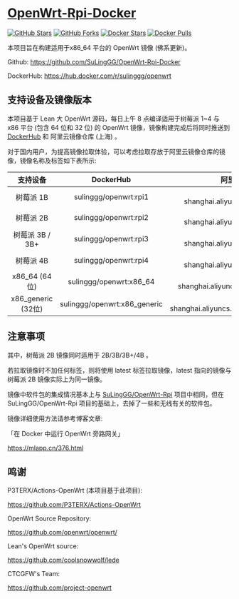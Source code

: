 # [OpenWrt-Rpi-Docker](https://github.com/SuLingGG/OpenWrt-Rpi-Docker)

[![GitHub Stars](https://img.shields.io/github/stars/SuLingGG/OpenWrt-Rpi-Docker.svg?style=flat-square&label=Stars&logo=github)](https://github.com/SuLingGG/OpenWrt-Rpi-Docker/stargazers)
[![GitHub Forks](https://img.shields.io/github/forks/SuLingGG/OpenWrt-Rpi-Docker.svg?style=flat-square&label=Forks&logo=github)](https://github.com/SuLingGG/OpenWrt-Rpi-Docker/fork)
[![Docker Stars](https://img.shields.io/docker/stars/sulinggg/openwrt.svg?style=flat-square&label=Stars&logo=docker)](https://hub.docker.com/r/sulinggg/openwrt)
[![Docker Pulls](https://img.shields.io/docker/pulls/sulinggg/openwrt.svg?style=flat-square&label=Pulls&logo=docker&color=orange)](https://hub.docker.com/r/sulinggg/openwrt)

本项目旨在构建适用于x86_64 平台的 OpenWrt 镜像 (佛系更新)。

Github: <https://github.com/SuLingGG/OpenWrt-Rpi-Docker>

DockerHub: <https://hub.docker.com/r/sulinggg/openwrt>

## 支持设备及镜像版本

本项目基于 Lean 大 OpenWrt 源码，每日上午 8 点编译适用于树莓派 1~4 与 x86 平台 (包含 64 位和 32 位) 的 OpenWrt 镜像，镜像构建完成后将同时推送到 [DockerHub](https://hub.docker.com/r/sulinggg/openwrt) 和 阿里云镜像仓库 (上海) 。

对于国内用户，为提高镜像拉取体验，可以考虑拉取存放于阿里云镜像仓库的镜像，镜像名称及标签如下表所示:

|      支持设备      |          DockerHub           |                    阿里云镜像仓库 (上海)                     |
| :----------------: | :--------------------------: | :----------------------------------------------------------: |
|     树莓派 1B      |    sulinggg/openwrt:rpi1     |    registry.cn-shanghai.aliyuncs.com/suling/openwrt:rpi1     |
|     树莓派 2B      |    sulinggg/openwrt:rpi2     |    registry.cn-shanghai.aliyuncs.com/suling/openwrt:rpi2     |
|  树莓派 3B / 3B+   |    sulinggg/openwrt:rpi3     |    registry.cn-shanghai.aliyuncs.com/suling/openwrt:rpi3     |
|     树莓派 4B      |    sulinggg/openwrt:rpi4     |    registry.cn-shanghai.aliyuncs.com/suling/openwrt:rpi4     |
|   x86_64 (64 位)   |   sulinggg/openwrt:x86_64    |   registry.cn-shanghai.aliyuncs.com/suling/openwrt:x86_64    |
| x86_generic (32位) | sulinggg/openwrt:x86_generic | registry.cn-shanghai.aliyuncs.com/suling/openwrt:x86_generic |

## 注意事项

其中，树莓派 2B 镜像同时适用于 2B/3B/3B+/4B 。 

若拉取镜像时不加任何标签，则将使用 latest 标签拉取镜像，latest 指向的镜像与树莓派 2B 镜像实际上为同一镜像。

镜像中软件包的集成情况基本上与 [SuLingGG/OpenWrt-Rpi](SuLingGG/OpenWrt-Rpi) 项目中相同，但在 SuLingGG/OpenWrt-Rpi 项目的基础上，去掉了一些和无线有关的软件包。

镜像详细使用方法请参考博客文章:

「在 Docker 中运行 OpenWrt 旁路网关」

<https://mlapp.cn/376.html>

## 鸣谢

P3TERX/Actions-OpenWrt (本项目基于此项目):

<https://github.com/P3TERX/Actions-OpenWrt>

OpenWrt Source Repository:

<https://github.com/openwrt/openwrt/>

Lean's OpenWrt source:

<https://github.com/coolsnowwolf/lede>

CTCGFW's Team:

<https://github.com/project-openwrt>

